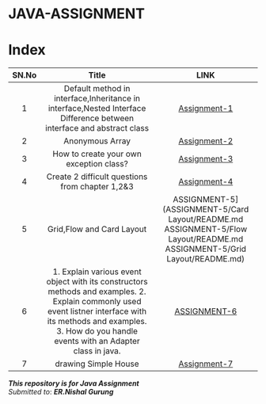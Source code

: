 # JAVA-ASSIGNMENT

# Index

SN.No | Title | LINK
:------:|:---------------:|:---:
1 | Default method in interface,Inheritance in interface,Nested Interface Difference between interface and abstract class | [Assignment-1](Assignment-1/defaultInterface/README.md)
2 |Anonymous Array  | [Assignment-2](Assignment-2/README.md)
3 |How to create your own exception class? |[Assignment-3](Assignment-3/README.md)
4 |Create 2 difficult questions from chapter 1,2&3 | [Assignment-4](Assignment-4/README.md)
5|Grid,Flow and Card Layout  | ASSIGNMENT-5](ASSIGNMENT-5/Card Layout/README.md ASSIGNMENT-5/Flow Layout/README.md ASSIGNMENT-5/Grid Layout/README.md)
6 | 1. Explain various event object with its constructors methods and examples. 2. Explain commonly used event listner interface with its methods and examples. 3. How do you handle events with an Adapter class in java. |[ASSIGNMENT-6](Assignment-6/README.md)
7 | drawing Simple House  | [Assignment-7](ASSIGNMENT-7)

***This repository is for Java Assignment***\
*Submitted to*: ***ER.Nishal Gurung***
